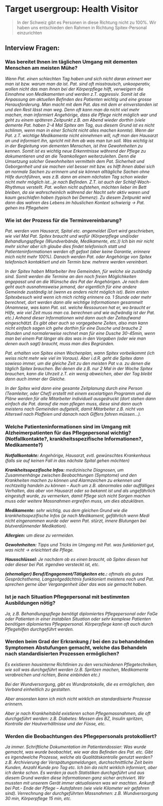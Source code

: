 # Target usergroup: Health Visitor

> In der Schweiz gibt es Personen in diese Richtung nicht zu 100%.
> Wir haben uns entschieden den Rahmen in Richtung Spitex-Personal einzurichten

## Interview Fragen:
### Was bereitet Ihnen im täglichen Umgang mit dementen Menschen am meisten Mühe?
*Wenn Pat. einen schlechten Tag haben und sich nicht daran erinnert wer man ist bzw. warum man da ist. Pat. sind oft misstrauisch, unkooperativ, wollen nicht das man ihnen bei der Körperpflege hilft, verweigern die Einnahme von Medikamenten und werden z.T. aggressiv. Somit ist die Anpassung am aktuellen Befinden des Patienten wichtig und eine grosse Herausforderung. Man macht mit dem Pat. das mit dem er einverstanden ist und den Rest lässt man weg. Denn oft kann man da nicht viel mehr machen, man informiert Angehörige, dass die Pflege nicht möglich war und geht zu einem späteren Zeitpunkt z.B. am Abend wieder dorthin (viele demente Pat. haben 2-4 Mal Spitex am Tag, aus diesem Grund ist es nicht schlimm, wenn man in einer Schicht nicht alles machen konnte). Wenn der Pat. z.T. wichtige Medikamente nicht einnehmen will, ruft man den Hausarzt an und informiert ihn, spricht mit ihm ab was man tun soll.
Was wichtig ist in der Begleitung von dementen Menschen, ist ihre Gewohnheiten zu kennen. Somit ist es wichtig neue Erkenntnisse während der Pflege zu dokumentieren und an die Teamkollegen weiterzuleiten. Denn die Umsetzung solcher Gewohnheiten vermitteln dem Pat. Sicherheit und Geborgenheit und sie machen viel besser mit bzw. es hilft ihnen dabei sich an normale Sachen zu erinnern und sie können alltägliche Sachen ohne Hilfe durchführen, was z.B. dann an einem nächsten Tag schon wieder nicht mehr möglich ist...je nach Befinden.
Z.T. ist auch der Schlaf-Wach-Rhythmus verstellt. Pat. wollen nicht aufstehen, möchten lieber im Bett bleiben, da sie wahrscheinlich während der Nacht sehr aktiv waren und kaum geschlafen haben (typisch bei Demenz). Zu diesem Zeitpunkt wird dann das wahren des Lebens im häuslichen Kontext schwierig → Pat. gehen ins Pflegeheim*

### Wie ist der Prozess für die Terminvereinbarung?
*Pat. werden vom Hausarzt, Spital etc. angemeldet (Dort wird geschrieben, wie viel Mal Pat. Spitex braucht und wofür (Körperpflege und/oder Behandlungspflege (Wundverbände, Medikamente, etc.)) Ich bin mir nicht mehr sicher aber ich glaube dies findet telefonisch statt und Patienteninformationen werden oft gefaxt (aber keine Garantie, erinnere mich nicht mehr 100%). Danach werden Pat. oder Angehörige von Spitex telefonisch kontaktiert und ein Termin bzw. mehrere werden vereinbart.*

*In der Spitex haben Mitarbeiter ihre Gemeinden, für welche sie zuständig sind. Somit werden die Termine an den noch freien Möglichkeiten angepasst und an die Wünsche des Pat der Angehörigen. Je nach dem geht auch ausnahmsweise jemand, der eigentlich für eine andere Gemeinde zuständig ist (wenn es anders nicht möglich ist). Beim ersten Spitexbesuch wird wenn ich mich richtig erinnere ca. 1 Stunde oder mehr berechnet, dort werden dann alle wichtige Informationen gesammelt (Anamnese, was kann Pat. sst. welche Ressourcen hat er, wo braucht er Hilfe, wie viel Zeit muss man ca. berechnen und wie aufwändig ist der Pat. etc.) Anhand dieser Informationen wird dann auch der Zeitaufwand eingeschätzt. Es gibt aber auch so vorgegebene Zeiten, also man kann nicht einfach sagen ich gehe dorthin für eine Dusche und brauche 2 Stunden und normalerweise rechnet man für eine Dusche 30-45min, wenn man bei einem Pat länger als das was in den Vorgaben (oder wie man denen auch sagt) braucht, muss man dies Begründen.*

*Pat. erhalten von Spitex einen Wochenplan, wann Spitex vorbeikommt (ich weiss nicht mehr wie viel im Voraus). Aber i.d.R. geht die Spitex dann sowieso immer, um die gleiche Zeit zu den meisten Pat v.a. zu denen die täglich Spitex brauchen. Bei denen die z.B. nur 2 Mal in der Woche Spitex brauchen, kann die Uhrzeit z.T. ein wenig abweichen, aber der Tag bleibt dann auch immer der Gleiche.*

*In der Spitex wird dann eine gesamte Zeitplanung durch eine Person (Teamleiter, oder Chef) erstellt mit einem excelartigen Programm und die Pläne werden für alle Mitarbeiter individuell ausgedruckt (dort stehen dann einfach die Pat. darauf die man pflegen muss, diese sind dann auch meistens nach Gemeinden aufgeteilt, damit Mitarbeiter z.B. nicht von Alterswil nach Plaffeien und danach nach Giffers fahren müssen...).*

### Welche Patienteninformationen sind im Umgang mit Alzheimerpatienten für das Pflegepersonal wichtig? (Notfallkontakte?, krankheitsspezifische Informationen?, Medikamente?)
_**Notfallkontakte:** Angehörige, Hausarzt, evtl. gewünschtes Krankenhaus (falls sie auf keinen Fall in das nächste Spital gehen möchten)_

_**Krankheitsspezifische Infos:** medizinische Diagnosen, um Zusammenhänge zwischen Beobachtungen (Symptome) und den Krankheiten machen zu können und Alarmzeichen zu erkennen und rechtzeitig handeln zu können – Auch um z.B. abnormales oder auffälliges Verhalten, das aber von Hausarzt oder so bekannt ist und als ungefährlich eingestuft wurde, zu vermerken, damit Pflege sich nicht Sorgen machen muss oder weitere Massnahmen ergreifen muss, um dies abzuklären._

_**Medikamente:** sehr wichtig, aus dem gleichen Grund wie die krankheitsspezifische Infos (je nach Medikament, gefährlich wenn Medi nicht eingenommen wurde oder wenn Pat. stürzt, innere Blutungen bei blutverdünnender Medikation)._

_**Allergien:** um diese zu vermeiden._

_**Gewohnheiten:** Tipps und Tricks im Umgang mit Pat. was funktioniert gut, was nicht → erleichtert die Pflege._

_**Hausschlüssel:** Je nachdem ob es einen braucht, ob Spitex diesen hat oder dieser bei Pat. irgendwo versteckt ist, etc._

_**(ehemaliger) Beruf/Engagement/Tätigkeiten etc.:** oftmals als gutes Gesprächsthema, Langzeitgedächtnis funktioniert meistens noch und Pat. sprechen gerne über Vergangenheit über das was sie gemacht haben._

### Ist je nach Situation Pflegepersonal mit bestimmten Ausbildungen nötig?
*Ja, z.B. Behandlungspflege benötigt diplomiertes Pflegepersonal oder FaGe oder Patienten in einer instabilen Situation oder sehr komplexe Patienten benötigen diplomiertes Pflegepersonal.
Körperpflege kann oft auch durch Pflegehilfen durchgeführt werden.*

### Werden beim Grad der Erkrankung / bei den zu behandelnden Symptomen Abstufungen gemacht, welche das Behandeln nach standardisierten Prozessen ermöglichen?

*Es existieren hausinterne Richtlinien zu den verschiedenen Pflegetechniken, wie soll was durchgeführt werden (z.B. Spritzen machen, Medikamente verabreichen und richten, Beine einbinden etc.)*

*Bei der Wundversorgung, gibt es Wundprotokolle, die es ermöglichen, den Verband einheitlich zu gestalten.*

*Aber ansonsten kann ich mich nicht wirklich an standardisierte Prozesse erinnern.*

*Aber je nach Krankheitsbild existieren schon Pflegemassnahmen, die oft durchgeführt werden: z.B. Diabetes: Messen des BZ, Insulin spritzen, Kontrolle der Hautverhältnisse und der Füsse, etc.*

### Werden die Beobachtungen des Pflegepersonals protokolliert?
*Ja immer. Schriftliche Dokumentation im Patientendossier: Was wurde gemacht, was wurde beobachtet, wie war das Befinden des Pat. etc.
Gibt es irgendwelche Prozesse, welche als Qualitätskontrolle genutzt werden? z.B. Archivierung der Verspätungsmeldungen, durchschnittliche Zeit beim Kunden, Anzahl Kunde pro Tag etc.
Ich bin da nicht wirklich informiert, aber ich denke schon. Es werden ja auch Statistiken durchgeführt und aus diesem Grund werden diese Informationen ganz sicher archiviert.
Wir mussten mit unserem Gerät immer aktualisieren was wir machten.
Ankunft bei Pat.- Ende der Pflege – Autofahren (wie viele Kilometer wir gefahren sind).
Verrechnung der durchgeführten Massnahmen: z.B. Wundversorgung 30 min, Körperpflege 15 min, etc.*
